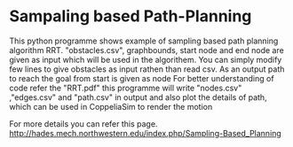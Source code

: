 # Sampaling based Path-Planning

This python programme shows example of sampling based path planning algorithm RRT.
"obstacles.csv", graphbounds, start node and end node are given as input which will be used in the algorithem.
You can simply modify few lines to give obstacles as input rathen than read csv.
As an output path to reach the goal from start is given as node
For better understanding of code refer the "RRT.pdf"
this programme will write "nodes.csv" ,"edges.csv" and "path.csv" in output and also plot the details of path, which can be used in CoppeliaSim to render the motion

For more details you can refer this page.
http://hades.mech.northwestern.edu/index.php/Sampling-Based_Planning
